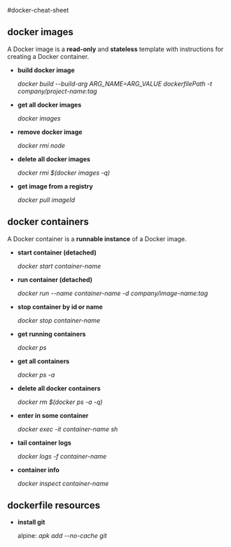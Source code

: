 #docker-cheat-sheet


docker images
-------------
A Docker image is a **read-only** and **stateless** template with instructions for creating a Docker container.

* **build docker image**

   _docker build --build-arg ARG_NAME=ARG_VALUE  dockerfilePath -t company/project-name:tag_

* **get all docker images**

   _docker images_

* **remove docker image**

   _docker rmi node_

* **delete all docker images**

   _docker rmi $(docker images -q)_

* **get image from a registry**

   _docker pull imageId_

docker containers
-----------------
A Docker container is a **runnable instance** of a Docker image.

* **start container (detached)**

   _docker start container-name_

* **run container (detached)**

   _docker run --name container-name -d company/image-name:tag_

* **stop container by id or name**

   _docker stop container-name_

* **get running containers**

   _docker ps_

* **get all containers**

   _docker ps -a_

* **delete all docker containers**

   _docker rm $(docker ps -a -q)_

* **enter in some container**

   _docker exec -it container-name sh_

* **tail container logs**

   _docker logs -f container-name_
   
* **container info**

   _docker inspect container-name_
   
dockerfile resources
--------------------

* **install git**

   alpine: _apk add --no-cache git_

